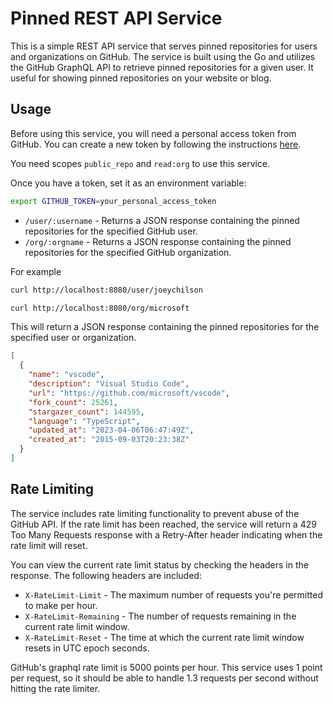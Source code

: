 # Pinned REST API Service

This is a simple REST API service that serves pinned repositories for users and organizations on GitHub. The service is built using the Go and utilizes the GitHub GraphQL API to retrieve pinned repositories for a given user. It useful for showing pinned repositories on your website or blog.

## Usage

Before using this service, you will need a personal access token from GitHub. You can create a new token by following the instructions [here](https://docs.github.com/en/authentication/keeping-your-account-and-data-secure/creating-a-personal-access-token).

You need scopes `public_repo` and `read:org` to use this service.

Once you have a token, set it as an environment variable:

```bash
export GITHUB_TOKEN=your_personal_access_token
```

- `/user/:username` - Returns a JSON response containing the pinned repositories for the specified GitHub user.
- `/org/:orgname` - Returns a JSON response containing the pinned repositories for the specified GitHub organization.

For example

```bash
curl http://localhost:8080/user/joeychilson

curl http://localhost:8080/org/microsoft
```

This will return a JSON response containing the pinned repositories for the specified user or organization.

```json
[
  {
    "name": "vscode",
    "description": "Visual Studio Code",
    "url": "https://github.com/microsoft/vscode",
    "fork_count": 25261,
    "stargazer_count": 144595,
    "language": "TypeScript",
    "updated_at": "2023-04-06T06:47:49Z",
    "created_at": "2015-09-03T20:23:38Z"
  }
]
```

## Rate Limiting

The service includes rate limiting functionality to prevent abuse of the GitHub API. If the rate limit has been reached, the service will return a 429 Too Many Requests response with a Retry-After header indicating when the rate limit will reset.

You can view the current rate limit status by checking the headers in the response. The following headers are included:

- `X-RateLimit-Limit` - The maximum number of requests you're permitted to make per hour.
- `X-RateLimit-Remaining` - The number of requests remaining in the current rate limit window.
- `X-RateLimit-Reset` - The time at which the current rate limit window resets in UTC epoch seconds.

GitHub's graphql rate limit is 5000 points per hour. This service uses 1 point per request, so it should be able to handle 1.3 requests per second without hitting the rate limiter.
